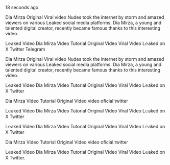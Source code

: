 18 seconds ago

Dia Mirza Original Viral video Nudes took the internet by storm and amazed viewers on various Leaked social media platforms. Dia Mirza, a young and talented digital creator, recently became famous thanks to this interesting video.

L𝚎aked Video Dia Mirza Video Tutorial Original Video Viral Video L𝚎aked on X Twitter Telegram

Dia Mirza Original Viral video Nudes took the internet by storm and amazed viewers on various Leaked social media platforms. Dia Mirza, a young and talented digital creator, recently became famous thanks to this interesting video.

L𝚎aked Video Dia Mirza Video Tutorial Original Video Viral Video L𝚎aked on X Twitter

Dia Mirza Video Tutorial Original Video video oficial twitter

L𝚎aked Video Dia Mirza Video Tutorial Original Video Viral Video L𝚎aked on X Twitter

L𝚎aked Video Dia Mirza Video Tutorial Original Video Viral Video L𝚎aked on X Twitter

Dia Mirza Video Tutorial Original Video video oficial twitter

L𝚎aked Video Dia Mirza Video Tutorial Original Video Viral Video L𝚎aked on X Twitter.

